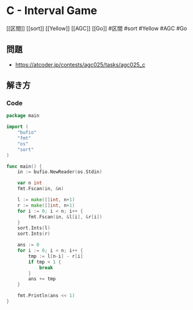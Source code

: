 # C - Interval Game
[[区間]] [[sort]] [[Yellow]] [[AGC]] [[Go]]
#区間 #sort #Yellow #AGC #Go 

## 問題
- https://atcoder.jp/contests/agc025/tasks/agc025_c

## 解き方
### Code
```go
package main

import (
	"bufio"
	"fmt"
	"os"
	"sort"
)

func main() {
	in := bufio.NewReader(os.Stdin)

	var n int
	fmt.Fscan(in, &n)

	l := make([]int, n+1)
	r := make([]int, n+1)
	for i := 0; i < n; i++ {
		fmt.Fscan(in, &l[i], &r[i])
	}
	sort.Ints(l)
	sort.Ints(r)

	ans := 0
	for i := 0; i < n; i++ {
		tmp := l[n-i] - r[i]
		if tmp < 1 {
			break
		}
		ans += tmp
	}

	fmt.Println(ans << 1)
}
```